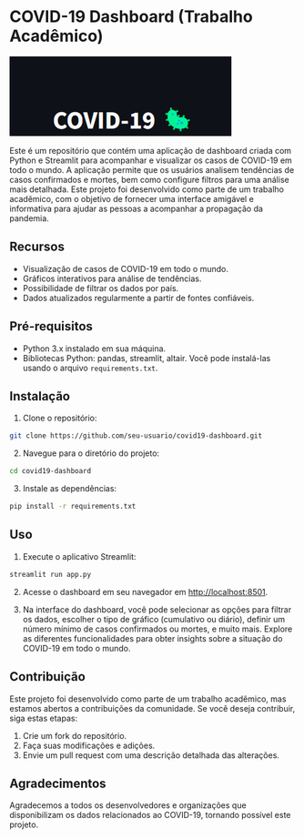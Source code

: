 # COVID-19 Dashboard (Trabalho Acadêmico)

![Dashboard Screenshot](Dashbord.png)

Este é um repositório que contém uma aplicação de dashboard criada com Python e Streamlit para acompanhar e visualizar os casos de COVID-19 em todo o mundo. A aplicação permite que os usuários analisem tendências de casos confirmados e mortes, bem como configure filtros para uma análise mais detalhada. Este projeto foi desenvolvido como parte de um trabalho acadêmico, com o objetivo de fornecer uma interface amigável e informativa para ajudar as pessoas a acompanhar a propagação da pandemia.

## Recursos

- Visualização de casos de COVID-19 em todo o mundo.
- Gráficos interativos para análise de tendências.
- Possibilidade de filtrar os dados por país.
- Dados atualizados regularmente a partir de fontes confiáveis.

## Pré-requisitos

- Python 3.x instalado em sua máquina.
- Bibliotecas Python: pandas, streamlit, altair. Você pode instalá-las usando o arquivo `requirements.txt`.

## Instalação

1. Clone o repositório:

```bash
git clone https://github.com/seu-usuario/covid19-dashboard.git
```

2. Navegue para o diretório do projeto:

```bash
cd covid19-dashboard
```

3. Instale as dependências:

```bash
pip install -r requirements.txt
```

## Uso

1. Execute o aplicativo Streamlit:

```bash
streamlit run app.py
```

2. Acesse o dashboard em seu navegador em [http://localhost:8501](http://localhost:8501).

3. Na interface do dashboard, você pode selecionar as opções para filtrar os dados, escolher o tipo de gráfico (cumulativo ou diário), definir um número mínimo de casos confirmados ou mortes, e muito mais. Explore as diferentes funcionalidades para obter insights sobre a situação do COVID-19 em todo o mundo.

## Contribuição

Este projeto foi desenvolvido como parte de um trabalho acadêmico, mas estamos abertos a contribuições da comunidade. Se você deseja contribuir, siga estas etapas:

1. Crie um fork do repositório.
2. Faça suas modificações e adições.
3. Envie um pull request com uma descrição detalhada das alterações.

## Agradecimentos

Agradecemos a todos os desenvolvedores e organizações que disponibilizam os dados relacionados ao COVID-19, tornando possível este projeto.

